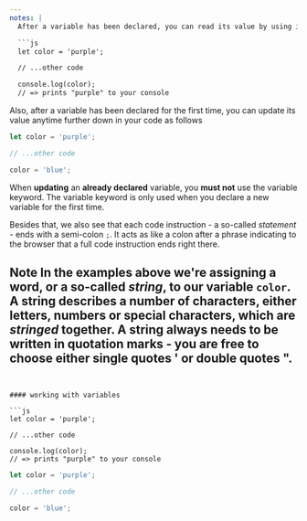 ```yaml
---
notes: |
  After a variable has been declared, you can read its value by using its name further down your program:

  ```js
  let color = 'purple';

  // ...other code

  console.log(color);
  // => prints "purple" to your console
  ```

  Also, after a variable has been declared for the first time, you can update its value anytime further down in your code as follows

  ```js
  let color = 'purple';

  // ...other code

  color = 'blue';
  ```

  When **updating** an **already declared** variable, you **must not** use the variable keyword. The variable keyword is only used when you declare a new variable for the first time.

  Besides that, we also see that each code instruction - a so-called _statement_ - ends with a semi-colon `;`. It acts as like a colon after a phrase indicating to the browser that a full code instruction ends right there.

  **Note** In the examples above we're assigning a word, or a so-called _string_, to our variable `color`. A string describes a number of characters, either letters, numbers or special characters, which are _stringed_ together. A string always needs to be written in quotation marks - you are free to choose either single quotes ' or double quotes ".
---
```


#### working with variables

```js
let color = 'purple';

// ...other code

console.log(color);
// => prints "purple" to your console
```

```js
let color = 'purple';

// ...other code

color = 'blue';
```
